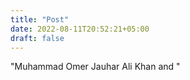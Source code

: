 ```yaml
---
title: "Post"
date: 2022-08-11T20:52:21+05:00
draft: false
---
```

"Muhammad Omer Jauhar Ali Khan and "
